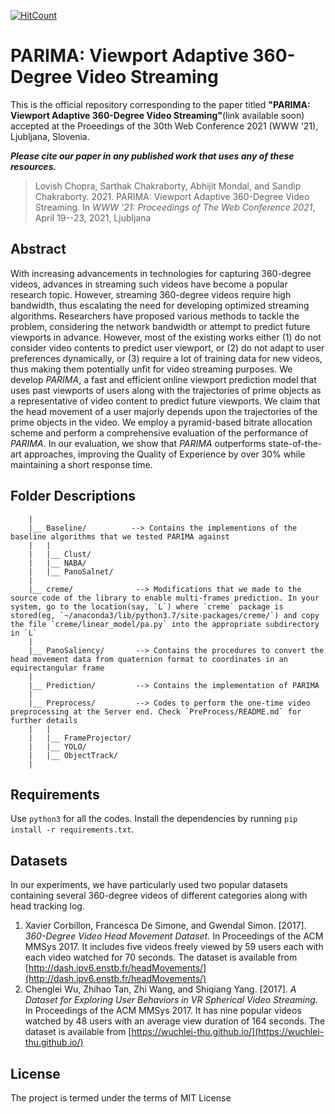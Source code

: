 [![HitCount](http://hits.dwyl.com/sarthak-chakraborty/PARIMA.svg)](http://hits.dwyl.com/sarthak-chakraborty/PARIMA)

# PARIMA: Viewport Adaptive 360-Degree Video Streaming

This is the official repository corresponding to the paper titled **"PARIMA: Viewport Adaptive 360-Degree Video Streaming"**(link available soon) accepted at the Proeedings of the 30th Web Conference 2021 (WWW '21), Ljubljana, Slovenia.

***Please cite our paper in any published work that uses any of these resources.***

> Lovish Chopra, Sarthak Chakraborty, Abhijit Mondal, and Sandip Chakraborty. 2021. PARIMA: Viewport Adaptive 360-Degree Video Streaming. In *WWW '21: Proceedings of The Web Conference 2021*, April 19--23, 2021, Ljubljana


## Abstract

With increasing advancements in technologies for capturing 360-degree videos, advances in streaming such videos have become a popular research topic. However, streaming 360-degree videos require high bandwidth, thus escalating the need for developing optimized streaming algorithms. Researchers have proposed various methods to tackle the problem, considering the network bandwidth or attempt to predict future viewports in advance. However, most of the existing works either (1) do not consider video contents to predict user viewport, or (2) do not adapt to user preferences dynamically, or (3) require a lot of training data for new videos, thus making them potentially unfit for video streaming purposes. We develop *PARIMA*, a fast and efficient online viewport prediction model that uses past viewports of users along with the trajectories of prime objects as a representative of video content to predict future viewports. We claim that the head movement of a user majorly depends upon the trajectories of the prime objects in the video. We employ a pyramid-based bitrate allocation scheme and perform a comprehensive evaluation of the performance of *PARIMA*. In our evaluation, we show that *PARIMA* outperforms state-of-the-art approaches, improving the Quality of Experience by over 30% while maintaining a short response time.


## Folder Descriptions
		
		|
		|__ Baseline/          --> Contains the implementions of the baseline algorithms that we tested PARIMA against
		|   |
		|   |__ Clust/
		|   |__ NABA/
		|   |__ PanoSalnet/
		|
		|__ creme/              --> Modifications that we made to the source code of the library to enable multi-frames prediction. In your system, go to the location(say, `L`) where `creme` package is stored(eg, `~/anaconda3/lib/python3.7/site-packages/creme/`) and copy the file `creme/linear_model/pa.py` into the appropriate subdirectory in `L` 
		|
		|__ PanoSaliency/       --> Contains the procedures to convert the head movement data from quaternion format to coordinates in an equirectangular frame
		|
		|__ Prediction/         --> Contains the implementation of PARIMA
		|
		|__ Preprocess/         --> Codes to perform the one-time video preprocessing at the Server end. Check `PreProcess/README.md` for further details
		|   |
		|   |__ FrameProjector/
		|   |__ YOLO/
		|   |__ ObjectTrack/
		|
	

## Requirements

Use `python3` for all the codes. Install the dependencies by running `pip install -r requirements.txt`. 


## Datasets

In our experiments, we have particularly used two popular datasets containing several 360-degree videos of different categories along with head tracking log. 

1. Xavier Corbillon, Francesca De Simone, and Gwendal Simon. [2017]. *360-Degree Video Head Movement Dataset.* In Proceedings of the ACM MMSys 2017. 
It includes five videos freely viewed by 59 users each with each video watched for 70 seconds. The dataset is available from [http://dash.ipv6.enstb.fr/headMovements/](http://dash.ipv6.enstb.fr/headMovements/)
2. Chenglei Wu, Zhihao Tan, Zhi Wang, and Shiqiang Yang. [2017]. *A Dataset for Exploring User Behaviors in VR Spherical Video Streaming.* In Proceedings of the ACM MMSys 2017. 
It has nine popular videos watched by 48 users with an average view duration of 164 seconds. The dataset is available from [https://wuchlei-thu.github.io/](https://wuchlei-thu.github.io/)


## License

The project is termed under the terms of MIT License
